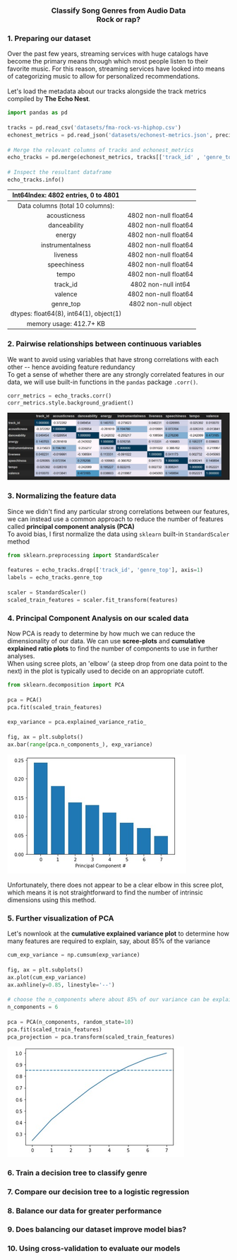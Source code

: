 <h3 align='center'>Classify Song Genres from Audio Data<br>Rock or rap?</h3>

<!-- <p align='center'>
  <img width=500 height=300 src='https://i.ytimg.com/vi/oPgWYj2smCw/maxresdefault.jpg'>
</p> -->

<h3>1. Preparing our dataset</h3>
<p>    Over the past few years, streaming services with huge catalogs have become the primary means through which most people listen to their favorite music. For this reason, streaming services have looked into means of categorizing music to allow for personalized recommendations.<br><br>Let's load the metadata about our tracks alongside the track metrics compiled by <b>The Echo Nest</b>.</p>

```python
import pandas as pd

tracks = pd.read_csv('datasets/fma-rock-vs-hiphop.csv')
echonest_metrics = pd.read_json('datasets/echonest-metrics.json', precise_float=True)

# Merge the relevant columns of tracks and echonest_metrics
echo_tracks = pd.merge(echonest_metrics, tracks[['track_id' , 'genre_top']], how='inner', on='track_id')

# Inspect the resultant dataframe
echo_tracks.info()
```
|   Int64Index: 4802 entries, 0 to 4801   |                       |
|:---------------------------------------:|:---------------------:|
|     Data columns (total 10 columns):    |                       |
|               acousticness              | 4802 non-null float64 |
|               danceability              | 4802 non-null float64 |
|                  energy                 | 4802 non-null float64 |
|             instrumentalness            | 4802 non-null float64 |
|                 liveness                | 4802 non-null float64 |
|               speechiness               | 4802 non-null float64 |
|                  tempo                  | 4802 non-null float64 |
|                 track_id                | 4802 non-null int64   |
|                 valence                 | 4802 non-null float64 |
|                genre_top                | 4802 non-null object  |
| dtypes: float64(8), int64(1), object(1) |                       |
|         memory usage: 412.7+ KB         |                       |


<h3>2. Pairwise relationships between continuous variables</h3>
<p>We want to avoid using variables that have strong correlations with each other -- hence avoiding feature redundancy<br>To get a sense of whether there are any strongly correlated features in our data, we will use built-in functions in the <code>pandas</code> package <code>.corr()</code>. </p>

```python
corr_metrics = echo_tracks.corr()
corr_metrics.style.background_gradient()
```
<p align='center'>
  <img src='datasets/corr.jpg'>
</p>

<h3>3. Normalizing the feature data</h3>
<p>Since we didn't find any particular strong correlations between our features, we can instead use a common approach to reduce the number of features called <b>principal component analysis (PCA)</b><br>To avoid bias, I first normalize the data using <code>sklearn</code> built-in <code>StandardScaler</code> method</p>

```python
from sklearn.preprocessing import StandardScaler

features = echo_tracks.drop(['track_id', 'genre_top'], axis=1)
labels = echo_tracks.genre_top

scaler = StandardScaler()
scaled_train_features = scaler.fit_transform(features)
```

<h3>4. Principal Component Analysis on our scaled data</h3>
<p>Now PCA is ready to determine by how much we can reduce the dimensionality of our data. We can use <b>scree-plots</b> and <b>cumulative explained ratio plots</b> to find the number of components to use in further analyses.<br>When using scree plots, an 'elbow' (a steep drop from one data point to the next) in the plot is typically used to decide on an appropriate cutoff.</p>
  
```python
from sklearn.decomposition import PCA

pca = PCA()
pca.fit(scaled_train_features)

exp_variance = pca.explained_variance_ratio_

fig, ax = plt.subplots()
ax.bar(range(pca.n_components_), exp_variance)
```

<img src='datasets/PCAhist.jpg'>

<p>Unfortunately, there does not appear to be a clear elbow in this scree plot, which means it is not straightforward to find the number of intrinsic dimensions using this method.</p>

<h3>5. Further visualization of PCA</h3>
<p>Let's nownlook at the <b>cumulative explained variance plot</b> to determine how many features are required to explain, say, about 85% of the variance</p>

```python
cum_exp_variance = np.cumsum(exp_variance)

fig, ax = plt.subplots()
ax.plot(cum_exp_variance)
ax.axhline(y=0.85, linestyle='--')

# choose the n_components where about 85% of our variance can be explained
n_components = 6

pca = PCA(n_components, random_state=10)
pca.fit(scaled_train_features)
pca_projection = pca.transform(scaled_train_features)
```
<img src='datasets/linePCA.jpg'>



<h3>6. Train a decision tree to classify genre</h3>











<h3>7. Compare our decision tree to a logistic regression</h3>










<h3>8. Balance our data for greater performance</h3>










<h3>9. Does balancing our dataset improve model bias?</h3>







<h3>10. Using cross-validation to evaluate our models</h3>
